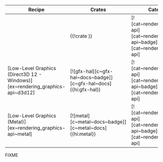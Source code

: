 | Recipe | Crates | Categories |
|--------|--------|------------|
| | {{!crate }} | [![cat~rendering::graphics-api][cat~rendering::graphics-api~badge]][cat~rendering::graphics-api] |
| [Low-Level Graphics (Direct3D 12 - Windows)][ex~rendering_graphics-api~d3d12] | [![gfx-hal][c~gfx-hal~docs~badge]][c~gfx-hal~docs]{{hi:gfx-hal}} | [![cat~rendering::graphics-api][cat~rendering::graphics-api~badge]][cat~rendering::graphics-api] |
| [Low-Level Graphics (Metal)][ex~rendering_graphics-api~metal] | [![metal][c~metal~docs~badge]][c~metal~docs]{{hi:metal}} | [![cat~rendering::graphics-api][cat~rendering::graphics-api~badge]][cat~rendering::graphics-api] |

<div class="hidden">
FIXME
</div>
